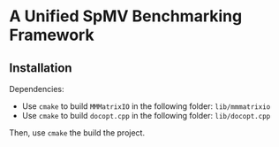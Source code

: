 # A Unified SpMV Benchmarking Framework

## Installation

Dependencies:

* Use `cmake` to build `MMMatrixIO` in the following folder: `lib/mmmatrixio`
* Use `cmake` to build `docopt.cpp` in the following folder: `lib/docopt.cpp`

Then, use `cmake` the build the project.
